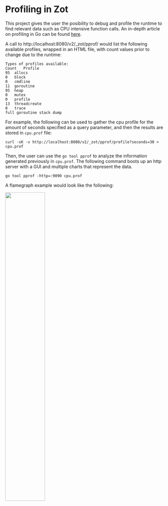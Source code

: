 # Profiling in Zot

This project gives the user the posibility to debug and profile the runtime to find relevant data such as CPU intensive function calls. An in-depth article on profiling in Go can be found [here](https://go.dev/blog/pprof).

A call to http://localhost:8080/v2/_zot/pprof/ would list the following available profiles, wrapped in an HTML file, with count values prior to change due to the runtime:

```
Types of profiles available:
Count	Profile
95	allocs
0	block
0	cmdline
11	goroutine
95	heap
0	mutex
0	profile
13	threadcreate
0	trace
full goroutine stack dump
```

For example, the following can be used to gather the cpu profile for the amount of seconds specified as a query parameter, and then the results are stored in `cpu.prof` file:
```
curl -sK -v http://localhost:8080/v2/_zot/pprof/profile?seconds=30 > cpu.prof
```

Then, the user can use the `go tool pprof` to analyze the information generated previously in `cpu.prof`. The following command boots up an http server with a GUI and multiple charts that represent the data.
```
go tool pprof -http=:9090 cpu.prof
```
A flamegraph example would look like the following:

<img src="flamegraph.png" height="50%">